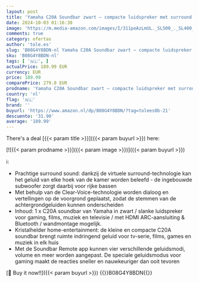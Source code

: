 ```yaml
---
layout: post
title: 'Yamaha C20A Soundbar zwart – compacte luidspreker met surround geluid en geïntegreerde subwoofer voor diepe bassen – bluetooth compatibel voor draadloze muziekstreaming'
date: 2024-10-03 01:16:38
image: 'https://m.media-amazon.com/images/I/311peAzLmUL._SL500_._SL400_.jpg'
comments: true
category: ofertas
author: 'tole.es'
slug: 'B08G4Y8BDN-nl Yamaha C20A Soundbar zwart – compacte luidspreker met...'
sku: 'B08G4Y8BDN-nl'
tags: [ '🇳🇱', ]
actualPrice: 189.99 EUR
currency: EUR
price: 189.99
comparePrice: 279.0 EUR
prodname: 'Yamaha C20A Soundbar zwart – compacte luidspreker met surround geluid en geïntegreerde subwoofer voor diepe bassen – bluetooth compatibel voor draadloze muziekstreaming'
country: 'nl'
flag: '🇳🇱'
brand: ''
buyurl: 'https://www.amazon.nl/dp/B08G4Y8BDN/?tag=tolees0b-21'
descuento: '31.90'
average: '189.99'
---
```


There's a deal [{{< param title >}}]({{< param buyurl >}})  here:

[![{{< param prodname >}}]({{< param image >}})]({{< param buyurl >}})

ℹ️:

- Prachtige surround sound: dankzij de virtuele surround-technologie kan het geluid van elke hoek van de kamer worden beleefd - de ingebouwde subwoofer zorgt daarbij voor rijke bassen
- Met behulp van de Clear-Voice-technologie worden dialoog en vertellingen op de voorgrond geplaatst, zodat de stemmen van de achtergrondgeluiden kunnen onderscheiden
- Inhoud: 1 x C20A soundbar van Yamaha in zwart / slanke luidspreker voor gaming, films, muziek en televisie / met HDMI ARC-aansluiting & Bluetooth / wandmontage mogelijk.
- Kristalhelder home-entertainment: de kleine en compacte C20A soundbar brengt ruimte indringend geluid voor tv-serie, films, games en muziek in elk huis
- Met de Soundbar Remote app kunnen vier verschillende geluidsmodi, volume en meer worden aangepast. De speciale geluidsmodus voor gaming maakt de reacties sneller en nauwkeuriger dan ooit tevoren

[🛒 Buy it now!!]({{< param buyurl >}})
{{<world>}}B08G4Y8BDN{{</world>}}
